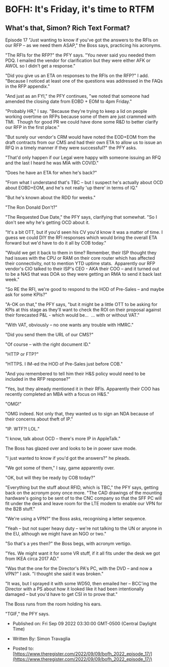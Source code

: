 # BOFH: It's Friday, it's time to RTFM

## What's that, Simon? Rich Text Format?

Episode 17  "Just wanting to know if you've got the answers to the RFIs on our RFP – as we need them ASAP," the Boss says, practicing his acronyms.

"The RFIs for the RFP?" the PFY says. "You never said you needed them PDQ. I emailed the vendor for clarification but they were either AFK or AWOL so I didn't get a response."

"Did you give us an ETA on responses to the RFIs on the RFP?" I add. "Because I noticed at least one of the questions was addressed in the FAQs in the RFP appendix."

"And just as an FYI," the PFY continues, "we noted that someone had amended the closing date from EOBD + EOM to 4pm Friday."

"Probably HR," I say. "Because they're trying to keep a lid on people working overtime on RFPs because some of them are just crammed with TMI.  Though for good PR we could have done some R&D to better clarify our RFP in the first place."

"But surely our vendor's CRM would have noted the EOD+EOM from the draft contracts from our CMS and had their own ETA to allow us to issue an RFQ in a timely manner if they were successful?" the PFY asks.

"That'd only happen if our Legal were happy with someone issuing an RFQ and the last I heard he was MIA with COVID."

"Does he have an ETA for when he's back?"

"From what I understand that's TBC – but I suspect he's actually about OCD about EOBD+EOM, and he's not really 'up there' in terms of IQ."

"But he's known about the RDD for weeks."

"The Ron Donald Don't?"

"The Requested Due Date," the PFY says, clarifying that somewhat. "So I don't see why he's getting OCD about it.

"It's a bit OTT, but if you'd seen his CV you'd know it was a matter of time. I guess we could DIY the RFI responses which would bring the overall ETA forward but we'd have to do it all by COB today."

"Would we get it back to them in time? Remember, their ISP thought they had issues with the CPU or RAM on their core router which has affected their connectivity, not to mention YTD uptime stats.  Apparently our RFP vendor's CIO talked to their ISP's CEO - AKA their COO – and it turned out to be a NAS that was DOA so they were getting an RMA to send it back last week."

"So RE the RFI, we're good to respond to the HOD of Pre-Sales – and maybe ask for some KPIs?"

"A-OK on that," the PFY says, "but it might be a little OTT to be asking for KPIs at this stage as they'll want to check the ROI on their proposal against their forecasted P&L - which would be...  ... with or without VAT."

"With VAT, obviously – no one wants any trouble with HMRC."

"Did you send them the URL of our CMS?"

"Of course – with the right document ID."

"HTTP or FTP?"

"HTTPS. I IM-ed the HOD of Pre-Sales just before COB."

"And you remembered to tell him their H&S policy would need to be included in the RFP response?"

"Yes, but they already mentioned it in their RFIs. Apparently their COO has recently completed an MBA with a focus on H&S."

"OMG!"

"OMG indeed. Not only that, they wanted us to sign an NDA because of their concerns about theft of IP."

"IP. WTF?! LOL."

"I know, talk about OCD – there's more IP in AppleTalk."

The Boss has glazed over and looks to be in power save mode.

"I just wanted to know if you'd got the answers?" he pleads.

"We got some of them," I say, game apparently over.

"OK, but will they be ready by COB today?"

"Everything but the stuff about RFID, which is TBC," the PFY says, getting back on the acronym pony once more. "The CAD drawings of the mounting hardware's going to be sent of to the CNC company so that the SFF PC will fit under the desk and leave room for the LTE modem to enable our VPN for the B2B stuff."

"We're using a VPN?" the Boss asks, recognising a letter sequence.

"Yeah – but not super heavy duty – we're not talking to the UN or anyone in the EU, although we might have an NGO or two."

"So that's a yes then?" the Boss begs, with acronym vertigo.

"Yes. We might want it for some VR stuff, if it all fits under the desk we got from IKEA circa 2017 AD."

"Was that the one for the Director's PA's PC, with the DVD – and now a VPN?" I ask. "I thought she said it was broken."

"It was, but I sprayed it with some WD50, then emailed her – BCC'ing the Director with a PS about how it looked like it had been intentionally damaged – but you'd have to get CSI in to prove that."

The Boss runs from the room holding his ears.

"TGIF," the PFY says.



- Published on: Fri Sep 09 2022 03:30:00 GMT-0500 (Central Daylight Time)

- Written By: Simon Travaglia

- Posted to: [https://www.theregister.com/2022/09/09/bofh_2022_episode_17/](https://www.theregister.com/2022/09/09/bofh_2022_episode_17/)